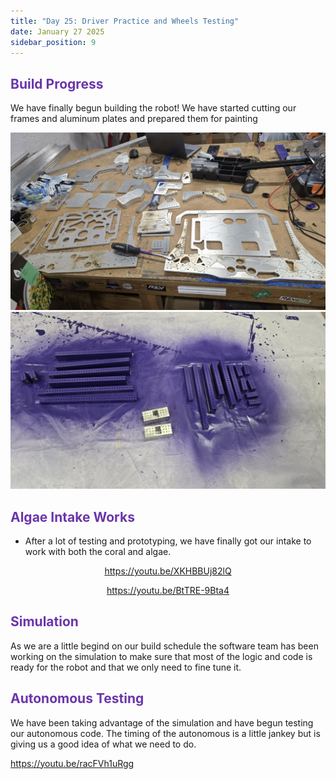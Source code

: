 ```yaml
---
title: "Day 25: Driver Practice and Wheels Testing"
date: January 27 2025
sidebar_position: 9
---
```


## <b><span style="color:#6b35aa">Build Progress</span></b>

We have finally begun building the robot! We have started cutting our frames and aluminum plates and prepared them for painting

<div align="center">

![Aluminum Parts](<Aluminum%20Plates%20Cut%20(1).jpg>)
![Aluminum Parts](<Aluminum%20Plates%20Cut%20(2).jpg>)

</div>

## <b><span style="color:#6b35aa">Algae Intake Works</span></b>

- After a lot of testing and prototyping, we have finally got our intake to work with both the coral and algae.

<div align="center">

https://youtu.be/XKHBBUj82lQ

https://youtu.be/BtTRE-9Bta4

</div>

## <b><span style="color:#6b35aa">Simulation</span></b>

As we are a little begind on our build schedule the software team has been working on the simulation to make sure that most of the logic and code is ready for the robot and that we only need to fine tune it.

## <b><span style="color:#6b35aa">Autonomous Testing</span></b>

We have been taking advantage of the simulation and have begun testing our autonomous code. The timing of the autonomous is a little jankey but is giving us a good idea of what we need to do.

https://youtu.be/racFVh1uRgg
